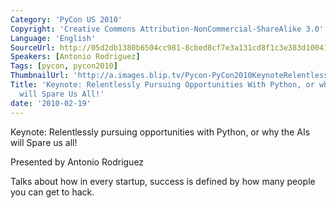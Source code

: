 ```yaml
---
Category: 'PyCon US 2010'
Copyright: 'Creative Commons Attribution-NonCommercial-ShareAlike 3.0'
Language: 'English'
SourceUrl: http://05d2db1380b6504cc981-8cbed8cf7e3a131cd8f1c3e383d10041.r93.cf2.rackcdn.com/pycon-us-2010/263_keynote-relentlessly-pursuing-opportunities-with-python-or-why-the-ais-will-spare-us-all.ogv
Speakers: [Antonio Rodriguez]
Tags: [pycon, pycon2010]
ThumbnailUrl: 'http://a.images.blip.tv/Pycon-PyCon2010KeynoteRelentlesslyPursuingOpportunitiesWithPytho562-469.jpg'
Title: 'Keynote: Relentlessly Pursuing Opportunities With Python, or why the AIs
  will Spare Us All!'
date: '2010-02-19'
---
```

Keynote: Relentlessly pursuing opportunities with Python, or why the AIs will
Spare us all!

  
Presented by Antonio Rodriguez

  
Talks about how in every startup, success is defined by how many people you
can get to hack.
